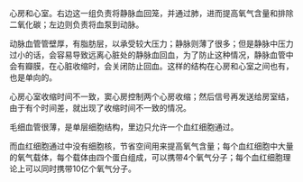 心房和心室。右边这一组负责将静脉血回笼，并通过肺，进而提高氧气含量和排除二氧化碳；左边则负责将血泵到动脉。

动脉血管管壁厚，有脂肪层，以承受较大压力；静脉则薄了很多；但是静脉中压力过小的话，会容易导致远离心脏处的静脉血回血，为了防止这种情况，静脉血管中会有瓣膜，在心脏收缩时，会关闭防止回血。这样的结构在心房和心室之间也有，也是单向的。

心房心室收缩时间不一致，窦心房控制两个心房收缩；然后信号再发送给房室结，由于有个时间差，就出现了收缩时间不一致的情况。

毛细血管很薄，是单层细胞结构，里边只允许一个血红细胞通过。

而血红细胞通过中没有细胞核，节省空间用来提高氧气含量；每个血红细胞中大量的氧气载体，每个载体由四个蛋白组成，可以携带4个氧气分子；每个血红细胞理论上可以同时携带10亿个氧气分子。



